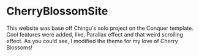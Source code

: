 # CherryBlossomSite
This website was base off Chingu's solo project on the Conquer template.  Cool features were added, like, Parallax effect and that weird scrolling effect.
As you could see, I modified the theme for my love of Cherry Blossoms!
